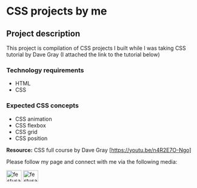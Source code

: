 # CSS projects by me

## Project description
This project is compilation of CSS projects I built while I was taking CSS tutorial by Dave Gray (I attached the link to the tutorial below)

### Technology requirements
- HTML
- CSS

### Expected CSS concepts
- CSS animation
- CSS flexbox
- CSS grid
- CSS position

**Resource:** CSS full course by Dave Gray [https://youtu.be/n4R2E7O-Ngo]

Please follow my page and connect with me via the following media: 
<p align="left">
<a href="https://linkedin.com/in/festusasiyanbi" target="blank"><img align="center" src="https://raw.githubusercontent.com/rahuldkjain/github-profile-readme-generator/master/src/images/icons/Social/linked-in-alt.svg" alt="festusasiyanbi" height="30" width="40" /></a>
<a href="https://instagram.com/festusasiyanbi" target="blank"><img align="center" src="https://raw.githubusercontent.com/rahuldkjain/github-profile-readme-generator/master/src/images/icons/Social/instagram.svg" alt="festusasiyanbi" height="30" width="40" /></a>
</p>
